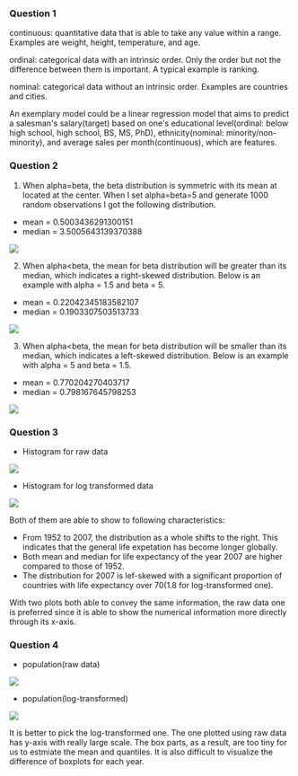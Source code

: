 ### Question 1
continuous: quantitative data that is able to take any value within a range. Examples are weight, height, temperature, and age.

ordinal: categorical data with an intrinsic order. Only the order but not the difference between them is important. A typical example is ranking.

nominal: categorical data without an intrinsic order. Examples are countries and cities.

An exemplary model could be a linear regression model that aims to predict a salesman's salary(target) based on one's educational level(ordinal: below high school, 
high school, BS, MS, PhD), ethnicity(nominal: minority/non-minority), and average sales per month(continuous), which are features.

### Question 2
1) When alpha=beta, the beta distribution is symmetric with its mean at located at the center. When I set alpha=beta=5 and generate 1000 random observations I got the following distribution.
* mean = 0.5003436291300151
* median = 3.5005643139370388

![](beta1.png)

2) When alpha<beta, the mean for beta distribution will be greater than its median, which indicates a right-skewed distribution. Below is an example with alpha = 1.5 and beta = 5.
* mean = 0.22042345183582107
* median = 0.1903307503513733

![](beta_right.png)

3) When alpha<beta, the mean for beta distribution will be smaller than its median, which indicates a left-skewed distribution. Below is an example with alpha = 5 and beta = 1.5.
* mean = 0.770204270403717
* median = 0.798167645798253

![](beta_left.png)

### Question 3
* Histogram for raw data

![](LifeExpRaw.png)

* Histogram for log transformed data

![](LifeExpLog.png)

Both of them are able to show to following characteristics:
* From 1952 to 2007, the distribution as a whole shifts to the right. This indicates that the general life expetation has become longer globally.
* Both mean and median for life expectancy of the year 2007 are higher compared to those of 1952.
* The distribution for 2007 is lef-skewed with a significant proportion of countries with life expectancy over 70(1.8 for log-transformed one). 

With two plots both able to convey the same information, the raw data one is preferred since it is able to show the numerical information more directly through its x-axis.

### Question 4
* population(raw data)

![](PopRaw.png)

* population(log-transformed)

![](PopLog.png)

It is better to pick the log-transformed one. The one plotted using raw data has y-axis with really large scale. The box parts, as a result, are too tiny for us to estmiate the mean and quantiles. It is also difficult to visualize the difference of boxplots for each year.
